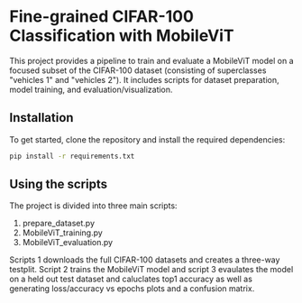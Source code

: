 
# Fine-grained CIFAR-100 Classification with MobileViT

This project provides a pipeline to train and evaluate a MobileViT model on a focused subset of the CIFAR-100 dataset (consisting of superclasses "vehicles 1" and "vehicles 2"). It includes scripts for dataset preparation, model training, and evaluation/visualization.

## Installation

To get started, clone the repository and install the required dependencies:

```bash
pip install -r requirements.txt
```

## Using the scripts
The project is divided into three main scripts:
 1. prepare_dataset.py
 2. MobileViT_training.py
 3. MobileViT_evaluation.py

Scripts 1 downloads the full CIFAR-100 datasets and creates a three-way testplit. Script 2 trains the MobileViT model and script 3 evaulates the model on a held out test dataset and caluclates top1 accuracy as well as generating loss/accuracy vs epochs plots and a confusion matrix.
